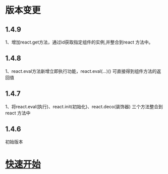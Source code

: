 # 版本变更

## 1.4.9

1、增加react.get方法，通过id获取指定组件的实例,并整合到react 方法中。

## 1.4.8

1、react.eval方法新增立即执行功能，react.eval\(...\)\(\)  可直接得到组件方法的返回值

## 1.4.7

1、将react.eval\(执行\)、react.init\(初始化\)、react.deco\(装饰器\) 三个方法整合到 react 方法中

## 1.4.6

初始版本

# [快速开始](/README.md)



